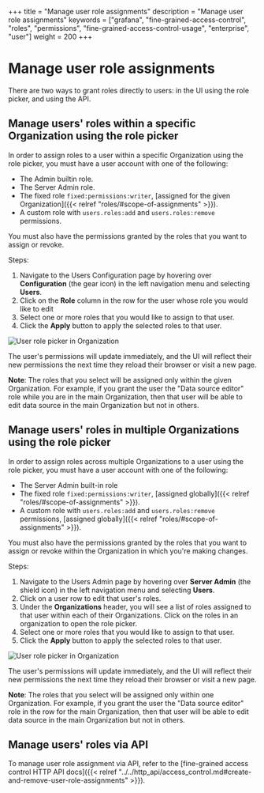 +++
title = "Manage user role assignments"
description = "Manage user role assignments"
keywords = ["grafana", "fine-grained-access-control", "roles", "permissions", "fine-grained-access-control-usage", "enterprise", "user"]
weight = 200
+++

# Manage user role assignments

There are two ways to grant roles directly to users: in the UI using the role picker, and using the API.

## Manage users' roles within a specific Organization using the role picker

In order to assign roles to a user within a specific Organization using the role picker, you must have a user account with one of the following:

- The Admin builtin role.
- The Server Admin role.
- The fixed role `fixed:permissions:writer`, [assigned for the given Organization]({{< relref "roles/#scope-of-assignments" >}}).
- A custom role with `users.roles:add` and `users.roles:remove` permissions.

You must also have the permissions granted by the roles that you want to assign or revoke.

Steps:

1. Navigate to the Users Configuration page by hovering over **Configuration** (the gear icon) in the left navigation menu and selecting **Users**.
1. Click on the **Role** column in the row for the user whose role you would like to edit
1. Select one or more roles that you would like to assign to that user.
1. Click the **Apply** button to apply the selected roles to that user.

![User role picker in Organization](/static/img/docs/enterprise/user_role_picker_global.png)

The user's permissions will update immediately, and the UI will reflect their new permissions the next time they reload their browser or visit a new page.

**Note**: The roles that you select will be assigned only within the given Organization. For example, if you grant the user the "Data source editor" role while you are in the main Organization, then that user will be able to edit data source in the main Organization but not in others.

## Manage users' roles in multiple Organizations using the role picker

In order to assign roles across multiple Organizations to a user using the role picker, you must have a user account with one of the following:

- The Server Admin built-in role
- The fixed role `fixed:permissions:writer`, [assigned globally]({{< relref "roles/#scope-of-assignments" >}}).
- A custom role with `users.roles:add` and `users.roles:remove` permissions, [assigned globally]({{< relref "roles/#scope-of-assignments" >}}).

You must also have the permissions granted by the roles that you want to assign or revoke within the Organization in which you're making changes.

Steps:

1. Navigate to the Users Admin page by hovering over **Server Admin** (the shield icon) in the left navigation menu and selecting **Users**.
1. Click on a user row to edit that user's roles.
1. Under the **Organizations** header, you will see a list of roles assigned to that user within each of their Organizations. Click on the roles in an organization to open the role picker.
1. Select one or more roles that you would like to assign to that user.
1. Click the **Apply** button to apply the selected roles to that user.

![User role picker in Organization](/static/img/docs/enterprise/user_role_picker_in_org.png)

The user's permissions will update immediately, and the UI will reflect their new permissions the next time they reload their browser or visit a new page.

**Note**: The roles that you select will be assigned only within one Organization. For example, if you grant the user the "Data source editor" role in the row for the main Organization, then that user will be able to edit data source in the main Organization but not in others.

## Manage users' roles via API

To manage user role assignment via API, refer to the [fine-grained access control HTTP API docs]({{< relref "../../http_api/access_control.md#create-and-remove-user-role-assignments" >}}).

